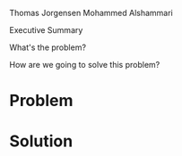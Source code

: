 Thomas Jorgensen
Mohammed Alshammari

Executive Summary


What's the problem?

How are we going to solve this problem?

# Problem

# Solution
